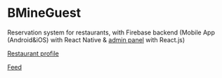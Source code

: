 # BMineGuest

Reservation system for restaurants, with Firebase backend (Mobile App (Android&iOS) with React Native & [admin panel](https://github.com/Croosheck/BMineGuest-Admin) with React.js)

[Restaurant profile](https://my.spline.design/untitled-f1a3b8bd0174becd5b64a0cd39263e2e/)

[Feed](https://my.spline.design/untitled-a76ca6c02c4289731e8de332c91b3a43/)
